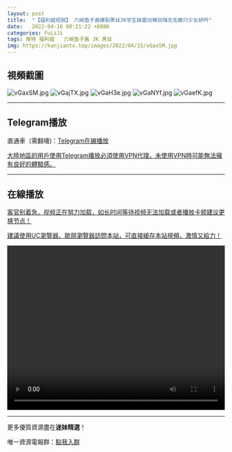```yaml
---
layout: post
title:  "【福利姬视频】 六碗鱼子酱爆裂黑丝JK学生妹震动棒玩嗨无毛嫩穴少女娇吟"
date:   2022-04-16 00:21:22 +0800
categories: FuLiJi
tags: 推特 福利姬   六碗鱼子酱 JK 黑丝
img: https://kanjiantu.top/images/2022/04/15/vGaxSM.jpg
---
```



## 視頻截圖

![vGaxSM.jpg](https://kanjiantu.top/images/2022/04/15/vGaxSM.jpg)
![vGajTX.jpg](https://kanjiantu.top/images/2022/04/15/vGajTX.jpg)
![vGaH3e.jpg](https://kanjiantu.top/images/2022/04/15/vGaH3e.jpg)
![vGaNYf.jpg](https://kanjiantu.top/images/2022/04/15/vGaNYf.jpg)
![vGaefK.jpg](https://kanjiantu.top/images/2022/04/15/vGaefK.jpg)

* * *
## Telegram播放

直通車（需翻墻)：[Telegram在線播放](https://t.me/mimeijingxuan/710)


<u>大陸地區的用戶使用Telegram播放必須使用VPN代理，未使用VPN時可能無法擁有良好的體驗感。</u> 
* * *
## 在線播放
<u>客官别着急，视频正在努力加载，如长时间等待视频无法加载或者播放卡顿建议更换节点！</u>

<u>建議使用UC瀏覽器、歐朋瀏覽器訪問本站，可直接緩存本站視頻，激情又給力！</u>
<center><video src="https://cdn.publer.io/uploads/videos/6252cd0cdb27974229d8607d/d0af3d1cff3d402f8602a031f6afc5ce.mp4" width="100%" height="380px" controls="controls"></video></center>

* * *
更多優質資源盡在**迷妹精選**！

唯一資源電報群：[點我入群](https://t.me/mimeijingxuan)


